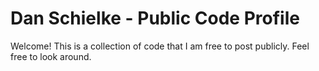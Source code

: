 # Dan Schielke - Public Code Profile

Welcome! This is a collection of code that I am free to post publicly. Feel free to look around.
